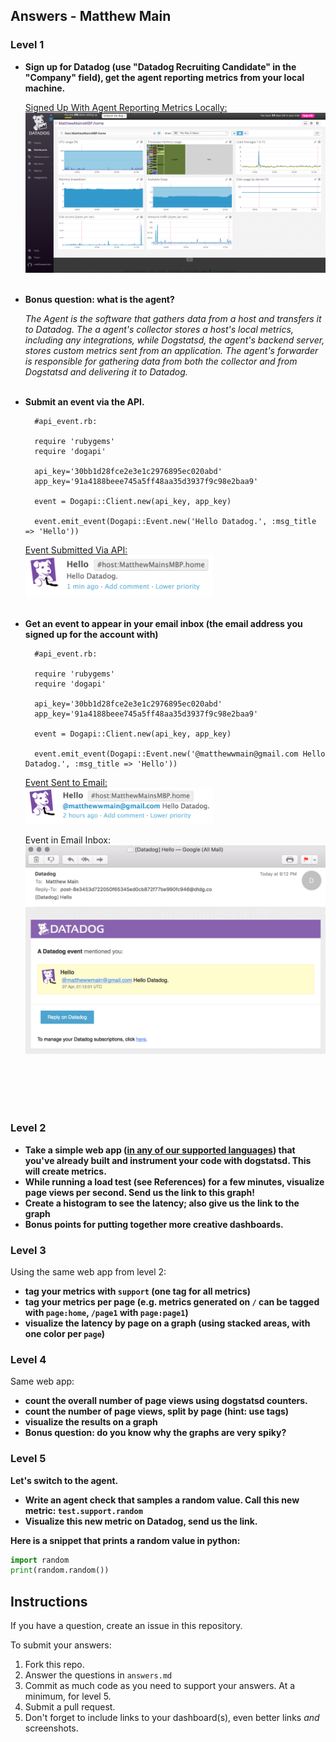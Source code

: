 ## Answers - Matthew Main

### Level 1

* **Sign up for Datadog (use "Datadog Recruiting Candidate" in the "Company" field), get the agent reporting metrics from your local machine.**

	<a href="https://app.datadoghq.com/dash/host/53841307?live=true&page=0&from_ts=1459983982643&to_ts=1459998382643&is_auto=false&tile_size=m">Signed Up With Agent Reporting Metrics Locally:</a><br>
	<img src="screenshots/agent_reporting_metrics_locally.png" alt="Agent Reporting Metrics Locally"><br><br>

* **Bonus question: what is the agent?**

	<i>The Agent is the software that gathers data from a host and transfers it to Datadog. The a agent's collector stores a host's local metrics, including any integrations, while Dogstatsd, the agent's backend server, stores custom metrics sent from an application. The agent's forwarder is responsible for gathering data from both the collector and from Dogstatsd and delivering it to Datadog.</i><br><br>

* **Submit an event via the API.**

		#api_event.rb:

		require 'rubygems'
		require 'dogapi'

		api_key='30bb1d28fce2e3e1c2976895ec020abd'
		app_key='91a4188beee745a5ff48aa35d3937f9c98e2baa9'

		event = Dogapi::Client.new(api_key, app_key)

		event.emit_event(Dogapi::Event.new('Hello Datadog.', :msg_title => 'Hello'))

	<a href="https://app.datadoghq.com/event/stream?tags_execution=and&show_private=true&per_page=30&query=hosts%3AMatthewMainsMBP.home%20status%3Aall%20priority%3Aall&aggregate_up=true&use_date_happened=false&display_timeline=true&from_ts=1459404000000&priority=normal&is_zoomed=false&status=all&to_ts=1460008800000&is_auto=false&incident=true&only_discussed=false&no_user=false&page=0&live=true&bucket_size=10800000#mac">Event Submitted Via API:</a><br>
	<img src="screenshots/event_submitted_via_api.png" alt="Event Submitted Via API" width="300px"><br><br>

* **Get an event to appear in your email inbox (the email address you signed up for the account with)**

		#api_event.rb:

		require 'rubygems'
		require 'dogapi'

		api_key='30bb1d28fce2e3e1c2976895ec020abd'
		app_key='91a4188beee745a5ff48aa35d3937f9c98e2baa9'

		event = Dogapi::Client.new(api_key, app_key)

		event.emit_event(Dogapi::Event.new('@matthewwmain@gmail.com Hello Datadog.', :msg_title => 'Hello'))

	<a href="https://app.datadoghq.com/event/stream?tags_execution=and&show_private=true&per_page=30&query=hosts%3AMatthewMainsMBP.home%20status%3Aall%20priority%3Aall&aggregate_up=true&use_date_happened=false&display_timeline=true&from_ts=1459404000000&priority=normal&is_zoomed=false&status=all&to_ts=1460008800000&is_auto=false&incident=true&only_discussed=false&no_user=false&page=0&live=true&bucket_size=10800000#mac">Event Sent to Email:</a><br>
	<img src="screenshots/event_sent_to_email.png" alt="Event Sent to Email" width="300px"><br>

	Event in Email Inbox:
	<img src="screenshots/event_in_email_inbox.png" alt="Event in Email Inbox"><br><br>




<br><br><br>

### Level 2

* **Take a simple web app ([in any of our supported languages](http://docs.datadoghq.com/libraries/)) that you've already built and instrument your code with dogstatsd. This will create **metrics**.**
* **While running a load test (see References) for a few minutes, visualize page views per second. Send us the link to this graph!**
* **Create a histogram to see the latency; also give us the link to the graph**
* **Bonus points for putting together more creative dashboards.**

### Level 3

Using the same web app from level 2:
* **tag your metrics with `support` (one tag for all metrics)**
* **tag your metrics per page (e.g. metrics generated on `/` can be tagged with `page:home`, `/page1` with  `page:page1`)**
* **visualize the latency by page on a graph (using stacked areas, with one color per `page`)**

### Level 4

Same web app:
* **count the overall number of page views using dogstatsd counters.**
* **count the number of page views, split by page (hint: use tags)**
* **visualize the results on a graph**
* **Bonus question: do you know why the graphs are very spiky?**
 
### Level 5

**Let's switch to the agent.**

* **Write an agent check that samples a random value. Call this new metric: `test.support.random`**
* **Visualize this new metric on Datadog, send us the link.**

**Here is a snippet that prints a random value in python:**

```python
import random
print(random.random())
```

## Instructions
If you have a question, create an issue in this repository.

To submit your answers:

1. Fork this repo.
2. Answer the questions in `answers.md`
3. Commit as much code as you need to support your answers. At a minimum, for level 5.
4. Submit a pull request.
5. Don't forget to include links to your dashboard(s), even better links *and* screenshots.




